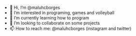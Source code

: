 - 👋 Hi, I’m @maluhcborges
- 👀 I’m interested in programing, games and volleyball
- 🌱 I’m currently learning how to program
- 💞️ I’m looking to collaborate on some projects
- 📫 How to reach me: @maluhcborges (instagram and twitter)

<!---
maluhcborges/maluhcborges is a ✨ special ✨ repository because its `README.md` (this file) appears on your GitHub profile.
You can click the Preview link to take a look at your changes.
--->
